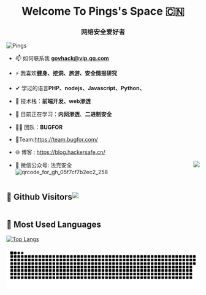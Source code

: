 <h1 align="center">Welcome To Pings's Space 🇨🇳</h1>
<h3 align="center">网络安全爱好者</h3>

<p align="left"> <img src="https://komarev.com/ghpvc/?username=BugFor-Pings&label=Profile%20views&color=0e75b6&style=flat" alt="Pings" /> </p>

- 📫 如何联系我 **govhack@vip.qq.com**

- ⚡ 我喜欢**健身、挖洞、旅游、安全情报研究**

- ✔  学过的语言**PHP、nodejs、Javascript、Python、**

- 🚪  技术栈：**前端开发、web渗透**

- 📕  目前正在学习：**内网渗透**、**二进制安全**

- 🐱‍👤 团队：**BUGFOR** 

- 🔗Team:https://team.bugfor.com/

- :globe_with_meridians: 博客 : https://blog.hackersafe.cn/ 


<img align="right" src="https://github-readme-stats.vercel.app/api?username=BugFor-Pings&show_icons=true" />

- :tada: 微信公众号: 法克安全  
![qrcode_for_gh_05f7cf7b2ec2_258](https://s2.xptou.com/2023/04/13/64381c53262cd.jpg)


<h2 align="left" style="display: inline-block;"> &#x1f92b; Github Visitors   <img align="right" src="https://profile-counter.glitch.me/BugFor-Pings/count.svg" /> </h2> 


## &#x1f4dd; Most Used Languages

[![Top Langs](https://github-readme-stats.vercel.app/api/top-langs/?username=BugFor-Pings&hide=html)](https://fireline.fun/)



<picture>
  <source media="(prefers-color-scheme: dark)" srcset="https://raw.githubusercontent.com/yhy0/yhy0/output/github-contribution-grid-snake-dark.svg">
  <source media="(prefers-color-scheme: light)" srcset="https://raw.githubusercontent.com/yhy0/yhy0/output/github-contribution-grid-snake.svg">
  <img alt="github contribution grid snake animation" src="https://raw.githubusercontent.com/yhy0/yhy0/output/github-contribution-grid-snake.svg">
</picture>



